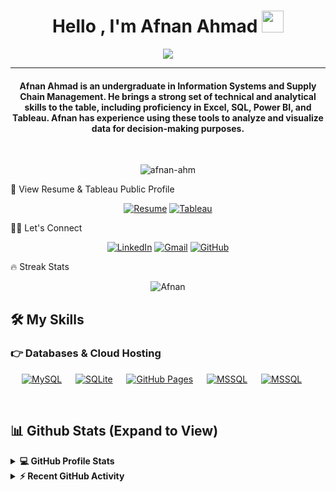 <h1 align="center">Hello , I'm Afnan Ahmad <img src="https://media.giphy.com/media/hvRJCLFzcasrR4ia7z/giphy.gif" width="35"></h1>
<p align="center">
 <a href="https://github.com/DenverCoder1/readme-typing-svg"><img src="https://readme-typing-svg.herokuapp.com?lines=Supply+Chain+Student;Data+Analyst;Data-Storyteller%20|%20Data-Driven%20|%20Data%20Passionate;Forever%20Seeking%20New%20Knowledge&center=true&width=500&height=50&font=georgia"></a>
</p>
<hr/>
<h4 align="center">Afnan Ahmad is an undergraduate in Information Systems and Supply Chain Management. He brings a strong set of technical and analytical skills to the table, including proficiency in Excel, SQL, Power BI, and Tableau. Afnan has experience using these tools to analyze and visualize data for decision-making purposes.</h4>
<br>
<p align="center"> <img src="https://komarev.com/ghpvc/?username=afnan-ahm&label=Afnan's%20Profile%20Views%20&color=dc143c&style=plastic" alt="afnan-ahm" /> </p>

📝 View Resume & Tableau Public Profile
<p align="center">
<a target="_blank" rel="noopener noreferrer" href="https://drive.google.com/file/d/1yXtSISPXhXgbcMJ8eQqimzL88Ebwdsym/view?usp=sharing"><img src="https://img.icons8.com/bubbles/50/000000/resume.png" alt="Resume"/></a>
<a target="_blank" rel="noopener noreferrer" href="https://public.tableau.com/app/profile/afnan.ahmad"><img src="https://img.icons8.com/bubbles/50/000000/search.png" alt="Tableau"/></a>
	
🙋‍♀️ Let's Connect

<p align="center">
	<a target="_blank" rel="noopener noreferrer" href="https://www.linkedin.com/in/afnan-ahm"><img src="https://img.icons8.com/bubbles/50/000000/linkedin.png" alt="LinkedIn"/></a>
	<a target="_blank" rel="noopener noreferrer" href="mailto:afnanahmad996@gmail.com"><img src="https://img.icons8.com/bubbles/50/000000/gmail.png" alt="Gmail"/></a>
	<a target="_blank" rel="noopener noreferrer" href="https://github.com/afnan-ahm"><img src="https://img.icons8.com/bubbles/50/000000/github.png" alt="GitHub"/></a>
	
	
</p>
🔥 Streak Stats

<p align="center"><img align="center" src="https://github-readme-streak-stats.herokuapp.com/?user=afnan-ahm&theme=algolia" alt="Afnan" /></p>

## 🛠️ My Skills


### 👉 Databases & Cloud Hosting

<p align="left">
  &emsp;
    <a href="https://www.mysql.com/"><img alt="MySQL" src="https://img.shields.io/badge/MySQL-00000F?style=flat&logo=mysql&logoColor=white"></a>
  &emsp;
    <a href="https://www.sqlite.org/"><img alt="SQLite" src ="https://img.shields.io/badge/SQLite-07405E?style=flat&logo=sqlite&logoColor=white"/></a>
  &emsp;
    <a href="https://www.github.com"><img alt="GitHub Pages" src="https://img.shields.io/badge/GitHub%20Pages-%23327FC7.svg?style=flat&logo=github&logoColor=white"></a>
  &emsp;
    <a href="https://www.microsoft.com/en-us/sql-server"><img alt="MSSQL" src="https://img.shields.io/badge/MSSQL%20-%23430098.svg?logo=heroku&logoColor=white"></a>  
  &emsp;
    <a href="https://www.microsoft.com/en-us/sql-server"><img alt="MSSQL" src="https://img.shields.io/badge/Heroku%20-%23430098.svg?logo=heroku&logoColor=white"></a>  
  &emsp;
</p>


<br/>

## 📊 Github Stats (Expand to View)

<details> 
  <summary><b>💻 GitHub Profile Stats</b></summary>
  <br/>
  <p align="center">
    <a href="https://github.com/afnan-ahm"><img align="center" src="https://github-readme-stats.vercel.app/api?username=afnan-ahm&show_icons=true&locale=en&theme=algolia" alt="muizzm" height="192px"/></a>
	</p>
	<p  align="center">
	  <img src="https://github-readme-stats.vercel.app/api/top-langs?username=afnan-ahm&show_icons=true&locale=en&layout=compact&theme=algolia" alt="Afnan" height="192px"/>
	</p>
  <br/>
  <b>Note:</b> Top languages is only a metric of the languages my public code consists of and doesn't reflect experience or skill level.
  </p>
</details>

<details>
  <summary><b>⚡ Recent GitHub Activity</b></summary>
  <br/>
   <a href="https://github.com/afnan-ahm"><img alt="Muizz's Activity Graph" src="https://activity-graph.herokuapp.com/graph?username=afnan-ahm&custom_title=Muizz%20Muhammd's%20Contribution%20Graph&theme=react-dark" /></a>
  <br/>

</details>

<br/>



<!--img align="right" alt="Coding" width="450" src="https://camo.githubusercontent.com/6607041227d81f650340ff070cc2843518acad359b57e5bb054a9fb7127aa041/68747470733a2f2f63646e2e6472696262626c652e636f6d2f75736572732f323634363432332f73637265656e73686f74732f353530373139362f636f6d70757465722e676966" data-canonical-src="https://cdn.dribbble.com/users/2646423/screenshots/5507196/computer.gif" style="max-width:100%;"/-->
